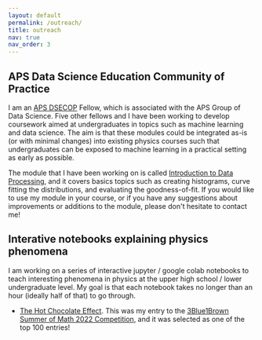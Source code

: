 ```yaml
---
layout: default
permalink: /outreach/
title: outreach
nav: true
nav_order: 3
---
```


## APS Data Science Education Community of Practice

I am an [APS DSECOP](https://dsecop.org/) Fellow, which is associated with the APS Group of Data Science. Five other fellows and I have been working to develop coursework aimed at undergraduates in topics such as machine learning and data science. The aim is that these modules could be integrated as-is (or with minimal changes) into existing physics courses such that undergraduates can be exposed to machine learning in a practical setting as early as possible.

The module that I have been working on is called [Introduction to Data Processing](https://github.com/GDS-Education-Community-of-Practice/DSECOP/tree/main/Intro_to_Data_Processing), and it covers basics topics such as creating histograms, curve fitting the distributions, and evaluating the goodness-of-fit. If you would like to use my module in your course, or if you have any suggestions about improvements or additions to the module, please don't hesitate to contact me!

## Interative notebooks explaining physics phenomena

I am working on a series of interactive jupyter / google colab notebooks to teach interesting phenomena in physics at the upper high school / lower undergraduate level. My goal is that each notebook takes no longer than an hour (ideally half of that) to go through.

- [The Hot Chocolate Effect](https://colab.research.google.com/drive/1LyZ6br5LUvOVFqZIbYjQr7v5XIx98w5a?usp=sharing). This was my entry to the [3Blue1Brown Summer of Math 2022 Competition](https://www.3blue1brown.com/blog/some2), and it was selected as one of the top 100 entries!



